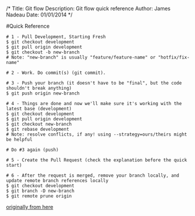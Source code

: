 /*
Title: Git flow
Description: Git flow quick reference
Author: James Nadeau
Date: 01/01/2014
*/

#Quick Reference

    # 1 - Pull Development, Starting Fresh
    $ git checkout development
    $ git pull origin development
    $ git checkout -b new-branch
    # Note: "new-branch" is usually "feature/feature-name" or "hotfix/fix-name"
    
    # 2 - Work. Do commit(s) (git commit).
    
    # 3 - Push your branch (it doesn't have to be "final", but the code shouldn't break anything)
    $ git push origin new-branch

    # 4 - Things are done and now we'll make sure it's working with the latest base (development)
    $ git checkout development
    $ git pull origin development
    $ git checkout new-branch
    $ git rebase development
    # Note: resolve conflicts, if any! using --strategy=ours/theirs might be helpful
    
    # Do #3 again (push)
    
    # 5 - Create the Pull Request (check the explanation before the quick start)
    
    # 6 - After the request is merged, remove your branch locally, and update remote branch references locally
    $ git checkout development
    $ git branch -D new-branch
    $ git remote prune origin

[originally from here](https://github.com/clevertech/wiki/wiki/Using-Git-and-GitHub-Properly)
